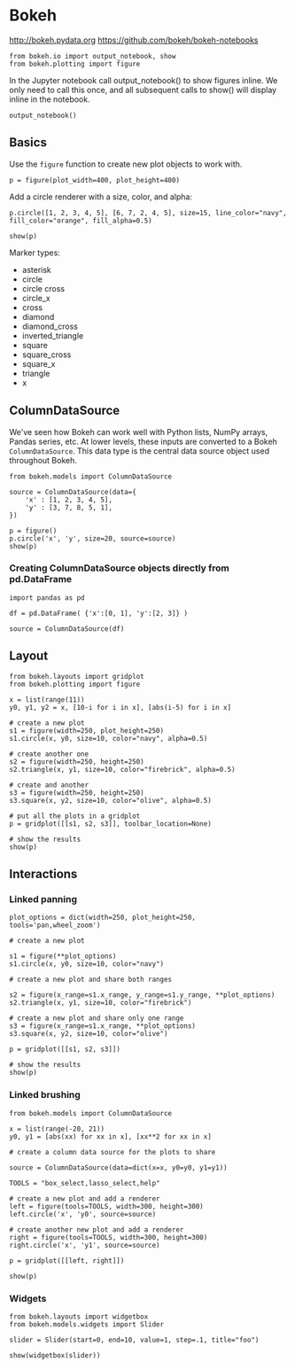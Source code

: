 # Bokeh

http://bokeh.pydata.org
https://github.com/bokeh/bokeh-notebooks

~~~~
from bokeh.io import output_notebook, show
from bokeh.plotting import figure
~~~~

In the Jupyter notebook call output_notebook() to show figures inline. We only need to call this
once, and all subsequent calls to show() will display inline in the notebook.

~~~~
output_notebook()
~~~~

## Basics

Use the `figure` function to create new plot objects to work with.

~~~~
p = figure(plot_width=400, plot_height=400)
~~~~

Add a circle renderer with a size, color, and alpha:

~~~~
p.circle([1, 2, 3, 4, 5], [6, 7, 2, 4, 5], size=15, line_color="navy", fill_color="orange", fill_alpha=0.5)

show(p)
~~~~

Marker types:

- asterisk
- circle
- circle cross
- circle_x
- cross
- diamond
- diamond_cross
- inverted_triangle
- square
- square_cross
- square_x
- triangle
- x

## ColumnDataSource

We've seen how Bokeh can work well with Python lists, NumPy arrays, Pandas series, etc. At lower
levels, these inputs are converted to a Bokeh `ColumnDataSource`. This data type is the central data
source object used throughout Bokeh. 

~~~~
from bokeh.models import ColumnDataSource

source = ColumnDataSource(data={
    'x' : [1, 2, 3, 4, 5],
    'y' : [3, 7, 8, 5, 1],
})

p = figure()
p.circle('x', 'y', size=20, source=source)
show(p)
~~~~


### Creating ColumnDataSource objects directly from pd.DataFrame

~~~~
import pandas as pd

df = pd.DataFrame( {'x':[0, 1], 'y':[2, 3]} )

source = ColumnDataSource(df)
~~~~

## Layout

~~~~
from bokeh.layouts import gridplot
from bokeh.plotting import figure

x = list(range(11))
y0, y1, y2 = x, [10-i for i in x], [abs(i-5) for i in x]

# create a new plot
s1 = figure(width=250, plot_height=250)
s1.circle(x, y0, size=10, color="navy", alpha=0.5)

# create another one
s2 = figure(width=250, height=250)
s2.triangle(x, y1, size=10, color="firebrick", alpha=0.5)

# create and another
s3 = figure(width=250, height=250)
s3.square(x, y2, size=10, color="olive", alpha=0.5)

# put all the plots in a gridplot
p = gridplot([[s1, s2, s3]], toolbar_location=None)

# show the results
show(p)
~~~~

## Interactions

### Linked panning

~~~~
plot_options = dict(width=250, plot_height=250, tools='pan,wheel_zoom')

# create a new plot

s1 = figure(**plot_options)
s1.circle(x, y0, size=10, color="navy")

# create a new plot and share both ranges

s2 = figure(x_range=s1.x_range, y_range=s1.y_range, **plot_options)
s2.triangle(x, y1, size=10, color="firebrick")

# create a new plot and share only one range
s3 = figure(x_range=s1.x_range, **plot_options)
s3.square(x, y2, size=10, color="olive")

p = gridplot([[s1, s2, s3]])

# show the results
show(p)
~~~~

### Linked brushing

~~~~
from bokeh.models import ColumnDataSource

x = list(range(-20, 21))
y0, y1 = [abs(xx) for xx in x], [xx**2 for xx in x]

# create a column data source for the plots to share

source = ColumnDataSource(data=dict(x=x, y0=y0, y1=y1))

TOOLS = "box_select,lasso_select,help"

# create a new plot and add a renderer
left = figure(tools=TOOLS, width=300, height=300)
left.circle('x', 'y0', source=source)

# create another new plot and add a renderer
right = figure(tools=TOOLS, width=300, height=300)
right.circle('x', 'y1', source=source)

p = gridplot([[left, right]])

show(p)
~~~~

### Widgets

~~~~
from bokeh.layouts import widgetbox
from bokeh.models.widgets import Slider

slider = Slider(start=0, end=10, value=1, step=.1, title="foo")

show(widgetbox(slider))
~~~~
